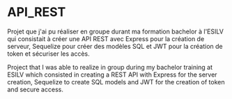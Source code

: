 # API_REST

Projet que j'ai pu réaliser en groupe durant ma formation bachelor à l'ESILV qui consistait à créer une API REST avec Express pour la création de serveur, Sequelize pour créer des modèles SQL et JWT pour la création de token et sécuriser les accès.


Project that I was able to realize in group during my bachelor training at ESILV which consisted in creating a REST API with Express for the server creation, Sequelize to create SQL models and JWT for the creation of token and secure access.

